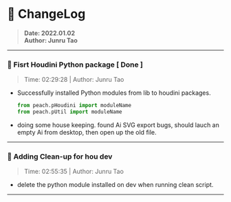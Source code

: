 # :hammer: ChangeLog
> __Date: 2022.01.02__<br>
> __Author: Junru Tao__<br>
---

### :electric_plug: Fisrt Houdini Python package [ Done ]
> Time: 02:29:28 | Author: Junru Tao
* Successfully installed Python modules from lib to houdini packages.
    ```python
    from peach.pHoudini import moduleName
    from peach.pUtil import moduleName
    ```
* doing some house keeping. found Ai SVG export bugs, should lauch an empty Ai from desktop, then open up the old file.

---


### :electric_plug: Adding Clean-up for hou dev
> Time: 02:55:35 | Author: Junru Tao
* delete the python module installed on dev when running clean script.

---


